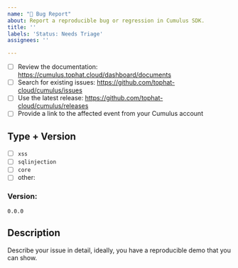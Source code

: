 ```yaml
---
name: "🐛 Bug Report"
about: Report a reproducible bug or regression in Cumulus SDK.
title: ''
labels: 'Status: Needs Triage'
assignees: ''

---
```


<!-- Requirements: please go through this checklist before opening a new issue -->

- [ ] Review the documentation: https://cumulus.tophat.cloud/dashboard/documents
- [ ] Search for existing issues: https://github.com/tophat-cloud/cumulus/issues
- [ ] Use the latest release: https://github.com/tophat-cloud/cumulus/releases
- [ ] Provide a link to the affected event from your Cumulus account

## Type + Version

- [ ] `xss`
- [ ] `sqlinjection`
- [ ] `core`
- [ ] other:

### Version:

```
0.0.0
```

## Description

Describe your issue in detail, ideally, you have a reproducible demo that you can show.